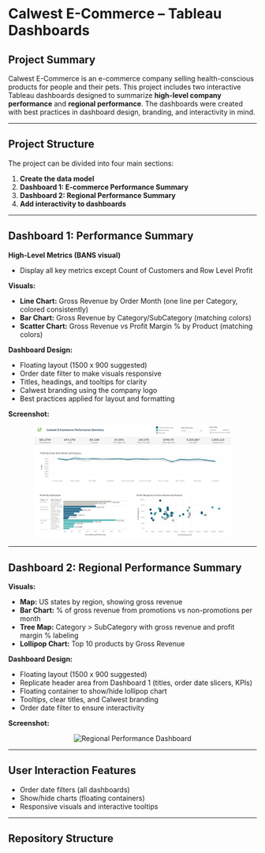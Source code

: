 # Calwest E-Commerce – Tableau Dashboards

## Project Summary
Calwest E-Commerce is an e-commerce company selling health-conscious products for people and their pets. This project includes two interactive Tableau dashboards designed to summarize **high-level company performance** and **regional performance**. The dashboards were created with best practices in dashboard design, branding, and interactivity in mind.

---

## Project Structure
The project can be divided into four main sections:  
1. **Create the data model**  
2. **Dashboard 1: E-commerce Performance Summary**  
3. **Dashboard 2: Regional Performance Summary**  
4. **Add interactivity to dashboards**  

---

## Dashboard 1: Performance Summary

**High-Level Metrics (BANS visual)**  
- Display all key metrics except Count of Customers and Row Level Profit  

**Visuals:**  
- **Line Chart:** Gross Revenue by Order Month (one line per Category, colored consistently)  
- **Bar Chart:** Gross Revenue by Category/SubCategory (matching colors)  
- **Scatter Chart:** Gross Revenue vs Profit Margin % by Product (matching colors)  

**Dashboard Design:**  
- Floating layout (1500 x 900 suggested)  
- Order date filter to make visuals responsive  
- Titles, headings, and tooltips for clarity  
- Calwest branding using the company logo  
- Best practices applied for layout and formatting  

**Screenshot:**  
<p align="center">
  <img src="images/Calwest_performance_summary_dashboard.JPG" alt="Performance Summary Dashboard" width="400"/>
</p>

---

## Dashboard 2: Regional Performance Summary

**Visuals:**  
- **Map:** US states by region, showing gross revenue  
- **Bar Chart:** % of gross revenue from promotions vs non-promotions per month  
- **Tree Map:** Category > SubCategory with gross revenue and profit margin % labeling  
- **Lollipop Chart:** Top 10 products by Gross Revenue  

**Dashboard Design:**  
- Floating layout (1500 x 900 suggested)  
- Replicate header area from Dashboard 1 (titles, order date slicers, KPIs)  
- Floating container to show/hide lollipop chart  
- Tooltips, clear titles, and Calwest branding  
- Order date filter to ensure interactivity  

**Screenshot:**  
<p align="center">
  <img src="images/Calwest_regional_performance_dashboard.JPG" alt="Regional Performance Dashboard" width="400"/>
</p>

---

## User Interaction Features
- Order date filters (all dashboards)  
- Show/hide charts (floating containers)  
- Responsive visuals and interactive tooltips  

---

## Repository Structure

